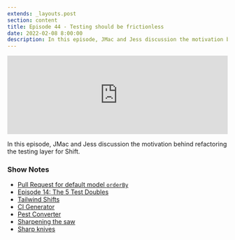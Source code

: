 ```yaml
---
extends: _layouts.post
section: content
title: Episode 44 - Testing should be frictionless
date: 2022-02-08 8:00:00
description: In this episode, JMac and Jess discussion the motivation behind refactoring the testing layer for Shift.
---
```

<iframe src="https://share.transistor.fm/e/7ee31b6f" width="100%" height="180" frameborder="0" scrolling="no" seamless="true" style="width:100%; height:180px;"></iframe>

In this episode, JMac and Jess discussion the motivation behind refactoring the testing layer for Shift.

### Show Notes
- [Pull Request for default model `orderBy`](https://github.com/laravel/framework/pull/40678)
- [Episode 14: The 5 Test Doubles](https://basecodefieldguide.com/podcast/14-5-test-doubles/)
- [Tailwind Shifts](https://laravelshift.com/shifts?category=tailwind)
- [CI Generator](https://laravelshift.com/ci-generator)
- [Pest Converter](https://laravelshift.com/phpunit-to-pest-converter)
- [Sharpening the saw](https://blog.codinghorror.com/sharpening-the-saw/)
- [Sharp knives](https://rubyonrails.org/doctrine#provide-sharp-knives)
